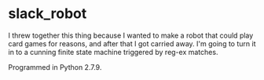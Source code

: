 # slack_robot

I threw together this thing because I wanted to make a robot that could play card games for reasons, and after that I got carried away. I'm going to turn it in to a cunning finite state machine triggered by reg-ex matches.

Programmed in Python 2.7.9.
